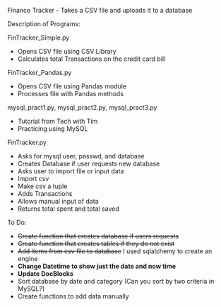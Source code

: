 Finance Tracker - Takes a CSV file and uploads it to a database

Description of Programs:

FinTracker_Simple.py
- Opens CSV file using CSV Library
- Calculates total Transactions on the credit card bill

FinTracker_Pandas.py
- Opens CSV file using Pandas module
- Processes file with Pandas methods

mysql_pract1.py, mysql_pract2.py, mysql_pract3.py
- Tutorial from Tech with Tim
- Practicing using MySQL

FinTracker.py
- Asks for mysql user, passwd, and database
- Creates Database if user requests new database
- Asks user to import file or input data
- Import csv
- Make csv a tuple
- Adds Transactions
- Allows manual input of data
- Returns total spent and total saved

To Do:
- ~~Create function that creates database if users requests~~
- ~~Create function that creates tables if they do not exist~~
- ~~Add items from csv file to database~~ I used sqlalchemy to create an engine
- **Change Datetime to show just the date and now time**
- **Update DocBlocks**
- Sort database by date and category (Can you sort by two criteria in MySQL?)
- Create functions to add data manually
